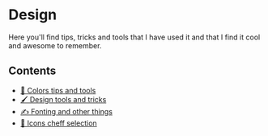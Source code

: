 # Design

Here you'll find tips, tricks and tools that I have used it and that I find it cool and awesome to remember.

## Contents

- [🎨 Colors tips and tools](colours.md)
- [🖌️ Design tools and tricks](tools.md)
- [✍️ Fonting and other things](fonts.md)
- [🦄 Icons cheff selection](icons.md)